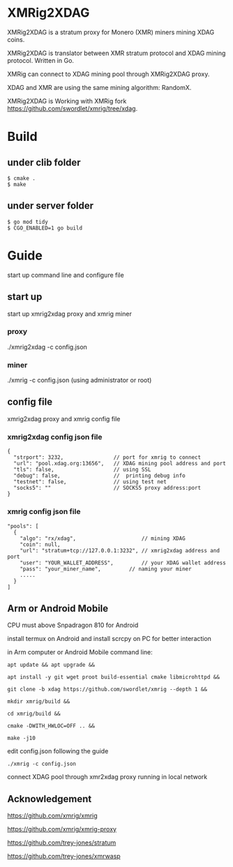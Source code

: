 # XMRig2XDAG

XMRig2XDAG is a stratum proxy for  Monero (XMR) miners mining XDAG coins. 

XMRig2XDAG is translator between XMR stratum protocol and XDAG mining protocol. Written in Go.

XMRig can connect to XDAG mining pool through XMRig2XDAG proxy.

XDAG and XMR are using the same mining algorithm: RandomX.

XMRig2XDAG is Working with XMRig fork  https://github.com/swordlet/xmrig/tree/xdag.

# Build

## under clib folder

    $ cmake .
    $ make
## under server folder

    $ go mod tidy
    $ CGO_ENABLED=1 go build

# Guide
start up command line and configure file

## start up
start up  xmrig2xdag proxy and xmrig miner

### proxy
./xmrig2xdag -c config.json

### miner
./xmrig -c config.json  (using administrator or root)

## config file
xmrig2xdag proxy and xmrig config file

### xmrig2xdag config json file

    {
      "strport": 3232,                // port for xmrig to connect
      "url": "pool.xdag.org:13656",   // XDAG mining pool address and port
      "tls": false,                   // using SSL
      "debug": false,                 //  printing debug info
      "testnet": false,               // using test net
      "socks5": ""                    // SOCKS5 proxy address:port 
    }

### xmrig config json file

    "pools": [
      {
        "algo": "rx/xdag",                     // mining XDAG
        "coin": null,
        "url": "stratum+tcp://127.0.0.1:3232", // xmrig2xdag address and port
        "user": "YOUR_WALLET_ADDRESS",         // your XDAG wallet address
        "pass": "your_miner_name",		   // naming your miner
        .....
      }
    ]

## Arm or Android Mobile

CPU must above Snpadragon 810 for Android

install termux on Android and install scrcpy on PC for better interaction

in Arm computer or Android Mobile command line:

    apt update && apt upgrade &&

    apt install -y git wget proot build-essential cmake libmicrohttpd &&

    git clone -b xdag https://github.com/swordlet/xmrig --depth 1 &&

    mkdir xmrig/build &&

    cd xmrig/build &&

    cmake -DWITH_HWLOC=OFF .. &&

    make -j10

edit config.json following the guide

    ./xmrig -c config.json

connect XDAG pool through xmr2xdag proxy running in local network

## Acknowledgement
https://github.com/xmrig/xmrig

https://github.com/xmrig/xmrig-proxy

https://github.com/trey-jones/stratum

https://github.com/trey-jones/xmrwasp
